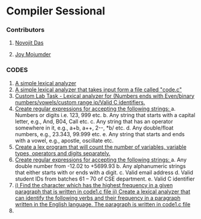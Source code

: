 # Compiler Sessional

### Contributors

1) [Novojit Das](https://github.com/novojitdas)

2) [Joy Mojumder](https://github.com/Joy-Mojumdar)
 
### CODES 
 1. [A simple lexical analyzer]() 
 2. [A simple lexical analyzer that takes input form a file called "code.c"]()
 3. [Custom Lab Task - Lexical analyzer for (Numbers ends with Even/binary numbers/vowels/custom range ip/Valid C identifiers.]()
 4. [Create regular expressions for accepting the following strings:
]()a. Numbers or digits i.e. 123, 999 etc.
b. Any string that starts with a capital letter, e.g., And, B04, Call etc.
c. Any string that has an operator somewhere in it, e.g., a+b, a++, 2--, *b/ etc.
d. Any double/float numbers, e.g., 23.343, 99.999 etc.
e. Any string that starts and ends with a vowel, e.g., apostle, oscillate etc.
 5. [Create a lex program that will count the number of variables, variable types, operators and digits separately.]()
 6. [Create regular expressions for accepting the following strings:
]()a. Any double number from -12.02 to +5699.93
b. Any alphanumeric strings that either starts with or ends with a digit.
c. Valid email address
d. Valid student IDs from batches 61 – 70 of CSE department.
e. Valid C identifier
 7. [i) Find the character which has the highest frequency in a given paragraph that is written in code1.c file
 ii) Create a lexical analyzer that can identify the following verbs and their frequency in a paragraph written in the English language. The paragraph is written in code1.c file]()
 8. []()


